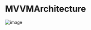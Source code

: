 # MVVMArchitecture

![image](https://user-images.githubusercontent.com/16457165/65812589-11ecf800-e204-11e9-861e-9b396a389898.png)
